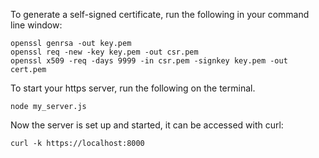 To generate a self-signed certificate, run the following in your command line window:
```
openssl genrsa -out key.pem
openssl req -new -key key.pem -out csr.pem
openssl x509 -req -days 9999 -in csr.pem -signkey key.pem -out cert.pem
```

To start your https server, run the following on the terminal.
```
node my_server.js
```

Now the server is set up and started, it can be accessed with curl:

```
curl -k https://localhost:8000
```